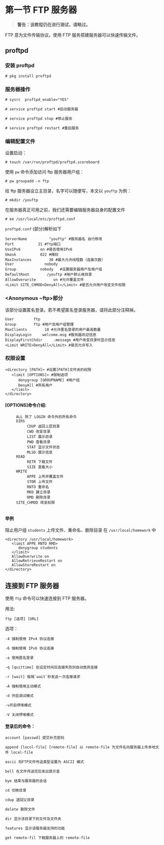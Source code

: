 # 第一节 FTP 服务器

>**警告：该教程仍在进行测试，请略过。**

FTP 意为文件传输协议。使用 FTP 服务搭建服务器可以快速传输文件。


## proftpd 

### 安装 proftpd

```
# pkg install proftpd
```
### 服务器操作

```
# sysrc  proftpd_enable="YES"

# service proftpd start #启动服务器

# service proftpd stop #停止服务

# service proftpd restart #重启服务
```

### 编辑配置文件

设置启动：

```
# touch /var/run/proftpd/proftpd.scoreboard
```

使用 `pw` 命令添加访问 ftp 服务器用户组：

```
# pw groupadd -n ftp
```

给 ftp 服务器设立主目录，名字可以随便写，本文以 `youftp` 为例：

```
# mkdir /youftp
```

在服务器真正可用之前，我们还需要编辑服务器自身的配置文件

```
# ee /usr/local/etc/proftpd.conf
```

`proftpd.conf` (部分)解析如下

```
ServerName          "youftp" #服务器名 自行修改
Port           21 #ftp端口
UseIPv6         on #是否使用IPv6
Umask           022 #掩码
MaxInstances        30 #最大允许线程数（连接次数）
User              nobody
Group           nobody   #设置服务器用户及用户组
DefaultRoot        /youftp #用户默认根目录
AllowOverwrite        on #允许覆盖文件
<Limit SITE_CHMOD>DenyAll</Limit> #是否允许用户改变文件权限
```

### <Anonymous ~ftp>部分

该部分设置匿名登录。若不希望匿名登录服务器，请将此部分注释掉。

```
User         ftp
Group        ftp #用户及用户组管理
MaxClients        10 #允许匿名登录的用户最高数量
DisplayLogin     welcome.msg #服务器欢迎信息
DisplayFirstChdir     .message #用户改变目录时显示信息
<Limit WRITE>DenyAll</Limit> #是否允许写入
```

### 权限设置

```
<directory [PATH]> #设置[PATH]文件夹的权限
   <limit [OPTIONS]> #限制选项
      denygroup [GROUPNAME] #用户组
      DenyAll #所有用户
   </limit>
</directory>
```
#### [OPTIONS]命令介绍:
```
     ALL 除了 LOGIN 命令外的所有命令
     DIRS
          CDUP 返回上层目录
          CWD 改变目录
          LIST 展示目录
          PWD 查看目录
          STAT 显示文件状态
          MLSD 展示信息
     READ
          RETR 下载文件
          SIZE 查看大小
     WRITE
          APPE 上传并覆盖文件
          STOR 上传文件
          RNTO 重命名
          MKD 建立目录
          RMD 删除目录
     SITE_CHMOD 改变权限 
    
```
#### 举例

阻止用户组 `students` 上传文件、重命名、删除目录 在 `/usr/local/homework`  中
```
<directory /usr/local/homework>
   <limit APPE RNTO RMD>
      denygroup students
   </limit>
   AllowOverwrite on
   AllowRetrieveRestart on
   AllowStoreRestart on
</directory>
```

## **连接到 FTP 服务器**

使用 `ftp` 命令可以快速连接到 FTP 服务器。

用法: 

```
ftp [选项] [URL]
```

选项：
```
-4 强制使用 IPv4 协议连接

-6 强制使用 IPv6 协议连接

-a 使用匿名登录

-q [quittime] 在设定时间后连接失败则自动放弃连接

-r [wait] 每隔`wait`秒发送一次连接请求

-A 强制使用主动模式

-d 开启调试模式

-v开启啰嗦模式

-V 关闭啰嗦模式
```

#### 登录后的命令：

```
account [passwd] 提交补充密码

append [locol-file] [remote-file] 以 remote-file 为文件名向服务器上传本地文件 local-file

ascii 将FTP文件传送类型设置为 ASCII 模式

bell 在文件传送完后发出提示音

bye 结束与服务器的会话

cd 切换目录

cdup 退回父目录

delete 删除文件

dir 显示该目录下的文件及文件夹

features 显示该服务器支持的功能

get remote-fil 下载服务器上的 remote-file
```

